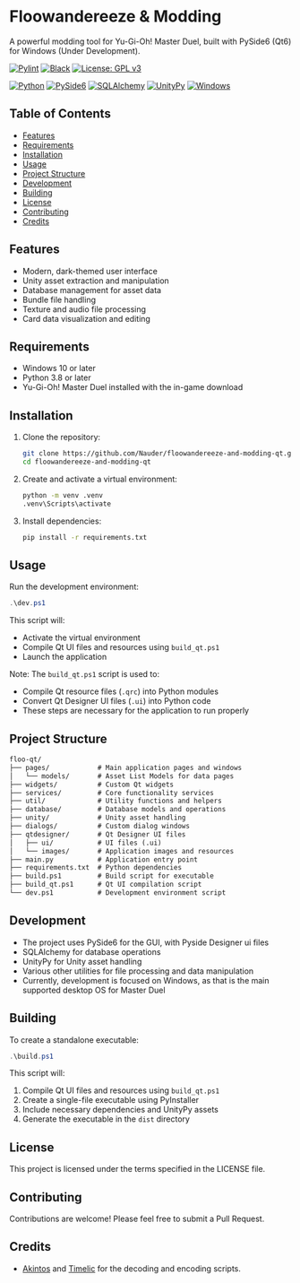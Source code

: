 # Floowandereeze & Modding

A powerful modding tool for Yu-Gi-Oh! Master Duel, built with PySide6 (Qt6) for Windows (Under Development).

[![Pylint](https://github.com/Nauder/floowandereeze-and-modding-qt/actions/workflows/pylint.yml/badge.svg)](https://github.com/Nauder/floowandereeze-and-modding-qt/actions/workflows/pylint.yml)
[![Black](https://github.com/Nauder/floowandereeze-and-modding-qt/actions/workflows/black.yml/badge.svg)](https://github.com/Nauder/floowandereeze-and-modding-qt/actions/workflows/black.yml)
[![License: GPL v3](https://img.shields.io/badge/License-GPLv3-blue.svg)](https://www.gnu.org/licenses/gpl-3.0)

[![Python](https://img.shields.io/badge/python-3.8+-blue.svg?logo=python&logoColor=white)](https://www.python.org)
[![PySide6](https://img.shields.io/badge/PySide6-6.7.2-41CD52.svg?logo=qt&logoColor=white)](https://doc.qt.io/qtforpython-6/)
[![SQLAlchemy](https://img.shields.io/badge/SQLAlchemy-2.0.34-29B6F6.svg?logo=sqlalchemy&logoColor=white)](https://www.sqlalchemy.org)
[![UnityPy](https://img.shields.io/badge/UnityPy-1.10.18-000000.svg?logo=unity&logoColor=white)](https://github.com/K0lb3/UnityPy)
[![Windows](https://img.shields.io/badge/Windows-10+-0078D6.svg?logo=windows&logoColor=white)](https://www.microsoft.com/windows)

## Table of Contents

- [Features](#features)
- [Requirements](#requirements)
- [Installation](#installation)
- [Usage](#usage)
- [Project Structure](#project-structure)
- [Development](#development)
- [Building](#building)
- [License](#license)
- [Contributing](#contributing)
- [Credits](#credits)

## Features

- Modern, dark-themed user interface
- Unity asset extraction and manipulation
- Database management for asset data
- Bundle file handling
- Texture and audio file processing
- Card data visualization and editing

## Requirements

- Windows 10 or later
- Python 3.8 or later
- Yu-Gi-Oh! Master Duel installed with the in-game download

## Installation

1. Clone the repository:

    ```bash
    git clone https://github.com/Nauder/floowandereeze-and-modding-qt.git
    cd floowandereeze-and-modding-qt
    ```

2. Create and activate a virtual environment:

    ```bash
    python -m venv .venv
    .venv\Scripts\activate
    ```

3. Install dependencies:

    ```bash
    pip install -r requirements.txt
    ```

## Usage

Run the development environment:

```powershell
.\dev.ps1
```

This script will:

- Activate the virtual environment
- Compile Qt UI files and resources using `build_qt.ps1`
- Launch the application

Note: The `build_qt.ps1` script is used to:

- Compile Qt resource files (`.qrc`) into Python modules
- Convert Qt Designer UI files (`.ui`) into Python code
- These steps are necessary for the application to run properly

## Project Structure

```txt
floo-qt/
├── pages/            # Main application pages and windows
│   └── models/       # Asset List Models for data pages
├── widgets/          # Custom Qt widgets
├── services/         # Core functionality services
├── util/             # Utility functions and helpers
├── database/         # Database models and operations
├── unity/            # Unity asset handling
├── dialogs/          # Custom dialog windows
├── qtdesigner/       # Qt Designer UI files
│   ├── ui/           # UI files (.ui)
│   └── images/       # Application images and resources
├── main.py           # Application entry point
├── requirements.txt  # Python dependencies
├── build.ps1         # Build script for executable
├── build_qt.ps1      # Qt UI compilation script
└── dev.ps1           # Development environment script
```

## Development

- The project uses PySide6 for the GUI, with Pyside Designer ui files
- SQLAlchemy for database operations
- UnityPy for Unity asset handling
- Various other utilities for file processing and data manipulation
- Currently, development is focused on Windows, as that is the main supported desktop OS for Master Duel

## Building

To create a standalone executable:

```powershell
.\build.ps1
```

This script will:

1. Compile Qt UI files and resources using `build_qt.ps1`
2. Create a single-file executable using PyInstaller
3. Include necessary dependencies and UnityPy assets
4. Generate the executable in the `dist` directory

## License

This project is licensed under the terms specified in the LICENSE file.

## Contributing

Contributions are welcome! Please feel free to submit a Pull Request.

## Credits

- [Akintos](https://gist.github.com/akintos/04e2494c62184d2d4384078b0511673b)
and [Timelic](https://github.com/timelic/master-duel-chinese-translation-switch) for the decoding and encoding scripts.
